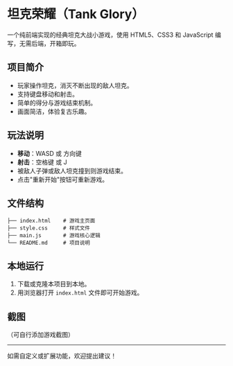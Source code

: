 # 坦克荣耀（Tank Glory）

一个纯前端实现的经典坦克大战小游戏，使用 HTML5、CSS3 和 JavaScript 编写，无需后端，开箱即玩。

## 项目简介
- 玩家操作坦克，消灭不断出现的敌人坦克。
- 支持键盘移动和射击。
- 简单的得分与游戏结束机制。
- 画面简洁，体验复古乐趣。

## 玩法说明
- **移动**：WASD 或 方向键
- **射击**：空格键 或 J
- 被敌人子弹或敌人坦克撞到则游戏结束。
- 点击"重新开始"按钮可重新游戏。

## 文件结构
```
├── index.html    # 游戏主页面
├── style.css     # 样式文件
├── main.js       # 游戏核心逻辑
└── README.md     # 项目说明
```

## 本地运行
1. 下载或克隆本项目到本地。
2. 用浏览器打开 `index.html` 文件即可开始游戏。

## 截图
（可自行添加游戏截图）

---

如需自定义或扩展功能，欢迎提出建议！ 